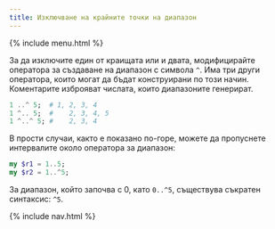 ```yaml
---
title: Изключване на крайните точки на диапазон
---
```


{% include menu.html %}

За да изключите един от краищата или и двата, модифицирайте оператора за създаване на диапазон с символа `^`. Има три други оператора, които могат да бъдат конструирани по този начин. Коментарите изброяват числата, които диапазоните генерират.

```raku
1 ..^ 5;  # 1, 2, 3, 4
1 ^.. 5;  #    2, 3, 4, 5
1 ^..^ 5; #    2, 3, 4
```

В прости случаи, както е показано по-горе, можете да пропуснете интервалите около оператора за диапазон:

```raku
my $r1 = 1..5;
my $r2 = 1..^5;
```

За диапазон, който започва с 0, като `0..^5`, съществува съкратен синтаксис: `^5`.

{% include nav.html %}